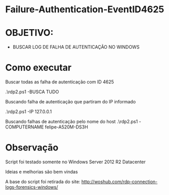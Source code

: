 # Failure-Authentication-EventID4625

# OBJETIVO: #

- BUSCAR LOG DE FALHA DE AUTENTICAÇÃO NO WINDOWS 

# Como executar
Buscar todas as falha de autenticação com ID 4625

.\rdp2.ps1 -BUSCA TUDO

Buscando falha de autenticação que partiram do IP informado

.\rdp2.ps1 -IP 127.0.0.1

Buscando falhas de autenticação pelo nome do host
.\rdp2.ps1 -COMPUTERNAME felipe-A520M-DS3H

# Observação  
Script foi testado somente no Windows Server 2012 R2 Datacenter  

Ideias e melhorias são bem vindas

A base do script foi retirada do site: http://woshub.com/rdp-connection-logs-forensics-windows/

